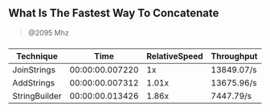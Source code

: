 
What Is The Fastest Way To Concatenate
--------------------------------------
> @2095 Mhz


### 


|Technique    |Time           |RelativeSpeed|Throughput|
|-------------|---------------|-------------|----------|
|JoinStrings  |00:00:00.007220|1x           |13849.07/s|
|AddStrings   |00:00:00.007312|1.01x        |13675.96/s|
|StringBuilder|00:00:00.013426|1.86x        |7447.79/s |




